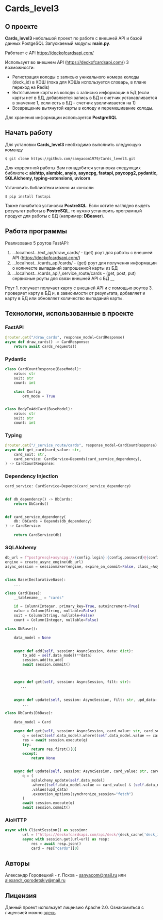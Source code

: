 # Cards_level3

## О проекте

**Cards_level3** небольшой проект по работе с внешней API и базой данных PostgeSQL
Запускаемый модуль: **main.py**.


Работает с API https://deckofcardsapi.com/

Использует во внешнем API (https://deckofcardsapi.com/) 3 возможности:

- Регистрация колоды с записью уникального номера колоды (deck_id) в КЭШ 
  (пока для КЭШа используется словарь, в плане переход на Redis)
- Вытягивание карты из колоды с записью информации в БД (если карты нет в БД, добавляется запись в БД и счетчик
  устанавливается в значение 1, если есть в БД - счетчик увеличивается на 1)
- Возвращение вытянутой карты в колоду и перемешивание колоды.

Для хранения информации используется **PostgreSQL**

## Начать работу

Для установки **Cards_level3** необходимо выполнить следующую команду

```console
$ git clone https://github.com/sanyacom1979/Cards_level3.git
```

Для корректной работы Вам понадобится установка следующих библиотек: **aiohttp, alembic, anyio, asyncpg, fastapi, psycopg2, pydantic, SQLAlchemy, typing-extensions, uvicorn**.

Установить библиотеки можно из консоли

```console
$ pip install fastapi
```
Также понабится установка **PostreSQL**. Если хотите наглядно выдеть результат работы в **PostreSQL**, то нужно установить програмный продукт для работы с БД (например: **DBeaver**).

## Работа программы

Реализовано 5 роутов FastAPI:

1. ...localhost.../ext_api/draw_cards/                 -  (get) роут для работы с внешней API (https://deckofcardsapi.com/) 
2. ...localhost.../cards_api/cards/                    - (get) роут для получения информации о количесте выпаданий запрошенной карты из БД 
3. ...localhost.../cards_api/_service_route/cards      - (get, post, put) сервисные роуты для связи внешней API c БД __

Роут 1. получает получает карту с внешней API и с помощью роутов 3. проверяет карту в БД и, в зависимости от результата, добавляет и карту в БД или обновляет количество выпаданий карты. 

## Технологии, использованные в проекте

### FastAPI

```python
@router.get("/draw_cards", response_model=CardResponse)
async def draw_cards() -> CardResponse:           
    return await cards_requests()
```

### Pydantic

```python
class CardCountResponse(BaseModel):
    value: str
    suit: str
    count: int

    class Config:
        orm_mode = True


class BodyToAddCard(BaseModel):
    value: str
    suit: str
    count: int
```

### Typing

```python
@router.get("/_service_route/cards", response_model=CardCountResponse)
async def get_card(card_value: str,
    card_suit: str, 
    card_service: CardService=Depends(card_service_dependency),
) -> CardCountResponse:
```

### Dependency Injection

```python
card_service: CardService=Depends(card_service_dependency)
```
```python

def db_dependency() -> DbCards: 
	return DbCards()


def card_service_dependency(
	db: DbCards = Depends(db_dependency)
) -> CardService:
	
	return CardService(db)

```

### SQLAlchemy

```python
db_url = f"postgresql+asyncpg://{config.login}:{config.password}@{config.host}:{config.port}/{config.database}"
engine = create_async_engine(db_url)
async_session = sessionmaker(engine, expire_on_commit=False, class_=AsyncSession)


class Base(DeclarativeBase):
    ...
```

```python
class Card(Base):
    __tablename__ = "cards"

    id = Column(Integer, primary_key=True, autoincrement=True)
    value = Column(String, nullable=False)
    suit = Column(String, nullable=False)
    count = Column(Integer, nullable=False)

```

```python
class DbBase():

    data_model = None

    
    async def add(self, session: AsyncSession, data: dict):
        to_add = self.data_model(**data)
        session.add(to_add)
        await session.commit()



    async def get(self, session: AsyncSession, filt: str):
       ...

    
    async def update(self, session: AsyncSession, filt: str, upd_data: dict):
        ...
```

```python
class DbCards(DbBase):
    
    data_model = Card

    async def get(self, session: AsyncSession, card_value: str, card_suit: str):
        q = select(self.data_model).where((self.data_model.value == card_value) & (self.data_model.suit == card_suit))
        res = await session.execute(q)
        try:
            return res.first()[0]
        except:
            return None


    async def update(self, session: AsyncSession, card_value: str, card_suit: str, upd_data: dict):
        q = (
            sqlalchemy_update(self.data_model)
            .where((self.data_model.value == card_value) & (self.data_model.suit == card_suit))
            .values(upd_data)
            .execution_options(synchronize_session="fetch")
        )
        await session.execute(q)
        await session.commit()
```

### AioHTTP

```python
async with ClientSession() as session:
		url = f"https://deckofcardsapi.com/api/deck/{deck_cache['deck_id']}/draw/?count=1"
		async with session.get(url=url) as resp:
			res = await resp.json()
			card = res["cards"][0]
```

## Авторы

Александр Городецкий - г. Псков - sanyacom@mail.ru или alexandr_gorodetskiy@mail.ru

## Лицензия

Данный проект использует лицензию Apache 2.0.
Ознакомиться с лицензией можно [здесь](https://github.com/sanyacom1979/Cards_level3/blob/main/LICENSE)